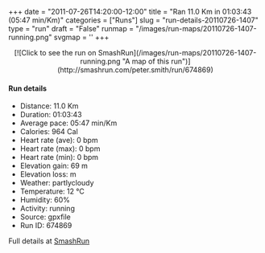 +++
date = "2011-07-26T14:20:00-12:00"
title = "Ran 11.0 Km in 01:03:43 (05:47 min/Km)"
categories = ["Runs"]
slug = "run-details-20110726-1407"
type = "run"
draft = "False"
runmap = "/images/run-maps/20110726-1407-running.png"
svgmap = '<polyline points="0 56, 0 60, 2 60, 6 57, 9 52, 12 50, 16 50, 18 48, 21 50, 24 49, 24 49, 25 48, 27 46, 30 45, 44 46, 45 47, 54 54, 56 55, 61 56, 69 56, 80 54, 81 52, 83 52, 92 54, 97 51, 100 49, 97 41, 98 44, 100 49, 99 50, 96 53, 93 54, 83 52, 81 52, 79 54, 74 56, 67 57, 62 57, 57 56, 55 55, 43 46, 28 45, 27 46, 24 50, 18 49, 10 51, 5 58, 3 59">'
+++



<!--more-->

<center>
[![Click to see the run on SmashRun](/images/run-maps/20110726-1407-running.png "A map of this run")](http://smashrun.com/peter.smith/run/674869)
</center>

#### Run details

* Distance: 11.0 Km
* Duration: 01:03:43
* Average pace: 05:47 min/Km
* Calories: 964 Cal
* Heart rate (ave): 0 bpm
* Heart rate (max): 0 bpm
* Heart rate (min): 0 bpm
* Elevation gain: 69 m
* Elevation loss:  m
* Weather: partlycloudy
* Temperature: 12 &deg;C
* Humidity: 60%
* Activity: running
* Source: gpxfile
* Run ID: 674869

Full details at [SmashRun](http://smashrun.com/peter.smith/run/674869)